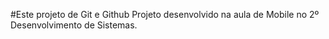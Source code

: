 #Este projeto de Git e Github
Projeto desenvolvido na aula de Mobile no 2º Desenvolvimento de Sistemas.